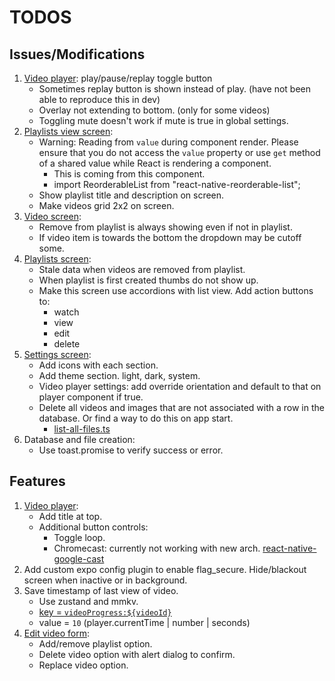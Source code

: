 # TODOS

## Issues/Modifications

1. [Video player](components/video-player.tsx): play/pause/replay toggle button
   - Sometimes replay button is shown instead of play. (have not been able to reproduce this in dev)
   - Overlay not extending to bottom. (only for some videos)
   - Toggling mute doesn't work if mute is true in global settings.
2. [Playlists view screen](<app/(modals)/playlists/view/[id].tsx>):
   - Warning: Reading from `value` during component render. Please ensure that you do not access the `value` property or use `get` method of a shared value while React is rendering a component.
     - This is coming from this component.
     - import ReorderableList from "react-native-reorderable-list";
   - Show playlist title and description on screen.
   - Make videos grid 2x2 on screen.
3. [Video screen](<app/(tabs)/index.tsx>):
   - Remove from playlist is always showing even if not in playlist.
   - If video item is towards the bottom the dropdown may be cutoff some.
4. [Playlists screen](<app/(tabs)/playlists.tsx>):
   - Stale data when videos are removed from playlist.
   - When playlist is first created thumbs do not show up.
   - Make this screen use accordions with list view. Add action buttons to:
     - watch
     - view
     - edit
     - delete
5. [Settings screen](<app/(tabs)/settings.tsx>):
   - Add icons with each section.
   - Add theme section. light, dark, system.
   - Video player settings: add override orientation and default to that on player component if true.
   - Delete all videos and images that are not associated with a row in the database. Or find a way to do this on app start.
     - [list-all-files.ts](lib/list-all-files.ts)
6. Database and file creation:
   - Use toast.promise to verify success or error.

## Features

1. [Video player](components/video-player.tsx):
   - Add title at top.
   - Additional button controls:
     - Toggle loop.
     - Chromecast: currently not working with new arch. [react-native-google-cast](https://react-native-google-cast.github.io/docs/components/CastButton)
2. Add custom expo config plugin to enable flag_secure. Hide/blackout screen when inactive or in background.
3. Save timestamp of last view of video.
   - Use zustand and mmkv.
   - [key = `videoProgress:${videoId}`](lib/store.ts#L381)
   - value = `10` (player.currentTime | number | seconds)
4. [Edit video form](components/forms/edit-video.tsx):
   - Add/remove playlist option.
   - Delete video option with alert dialog to confirm.
   - Replace video option.
